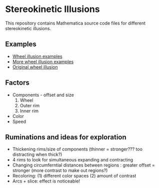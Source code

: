 # Stereokinetic Illusions

This repository contains Mathematica source code files for different stereokinetic illusions.

## Examples
* [Wheel illusion examples](https://drive.google.com/drive/folders/1CkULxTn85ChzB4UqE7FZvbOZvSzbBmkE?usp=sharing)
* [More wheel illusion examples](https://drive.google.com/drive/folders/1FGIXKREa90t0mnR5Jrs2hbNe7y2AxtGZ?usp=sharing)
* [Original wheel illusion](https://twitter.com/jagarikin/status/1229954803603689473)

## Factors
* Components - offset and size
    1. Wheel
    2. Outer rim
    3. Inner rim
* Color
* Speed

## Ruminations and ideas for exploration
* Thickening rims/size of components (thinner = stronger??? too distracting when thick?)
* 4 rims to look for simultaneous expanding and contracting
* Changing circumferntial distances between regions : greater offset = stronger (more contrast to make out regions?)
* Recoloring: (1) different color spaces (2) amount of contrast
* Arcs + slice: effect is noticeable!
